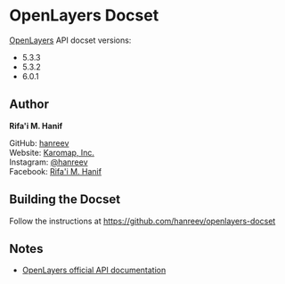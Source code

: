 OpenLayers Docset
=================

[OpenLayers](https://openlayers.org) API docset versions:
- 5.3.3
- 5.3.2
- 6.0.1



## Author

**Rifa'i M. Hanif**

GitHub: [hanreev](https://github.com/hanreev)  
Website: [Karomap, Inc.](https://www.karomap.com)  
Instagram: [@hanreev](https://www.instagram.com/hanreev/)  
Facebook: [Rifa'i M. Hanif](https://www.facebook.com/hanreev)



## Building the Docset

Follow the instructions at <https://github.com/hanreev/openlayers-docset>



## Notes

- [OpenLayers official API documentation](https://openlayers.org/en/latest/apidoc/)
